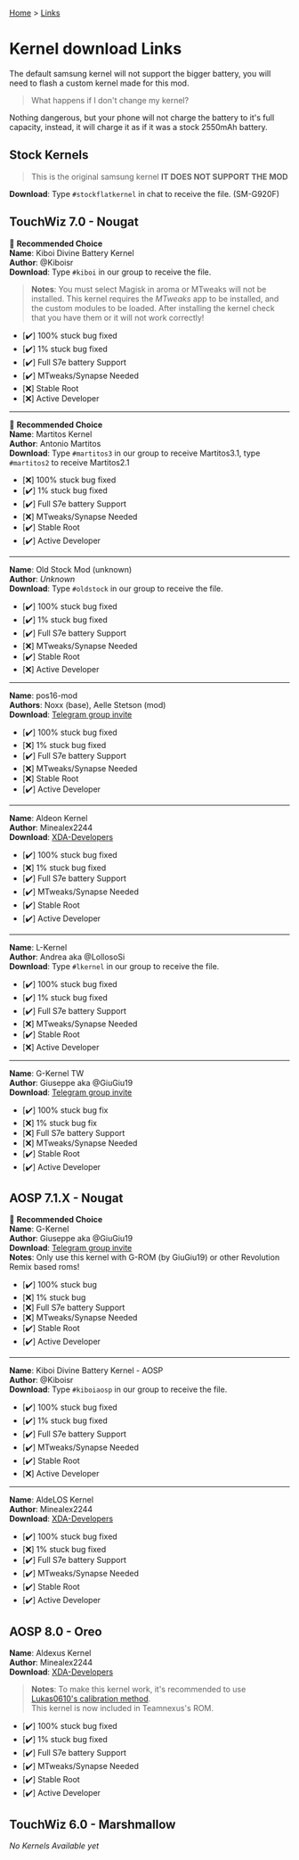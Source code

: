 [Home](/index.md)   >   [Links](/links.md)

# Kernel download Links
The default samsung kernel will not support the bigger battery, you will need to flash a custom kernel made for this mod. <br/>
> What happens if I don't change my kernel?

Nothing dangerous, but your phone will not charge the battery to it's full capacity, instead, it will charge it as if it was a stock 2550mAh battery.

## Stock Kernels <br/>
> This is the original samsung kernel **IT DOES NOT SUPPORT THE MOD**

**Download**: Type `#stockflatkernel` in chat to receive the file. (SM-G920F)

## TouchWiz 7.0 - Nougat
🥇 **Recommended Choice** <br/>
**Name**: Kiboi Divine Battery Kernel <br/>
**Author**: @Kiboisr <br/>
**Download**: Type `#kiboi` in our group to receive the file. <br/>
> **Notes**: You must select Magisk in aroma or MTweaks will not be installed.
This kernel requires the *MTweaks* app to be installed, and the custom modules to be loaded. After installing the kernel check that you have them or it will not work correctly!

- [✔️] 100% stuck bug fixed
- [✔️] 1% stuck bug fixed
- [✔️] Full S7e battery Support
- [✔️] MTweaks/Synapse Needed
- [❌] Stable Root
- [❌] Active Developer

<hr/>

🥈 **Recommended Choice** <br/>
**Name**: Martitos Kernel <br/>
**Author**: Antonio Martitos <br/>
**Download**: Type `#martitos3` in our group to receive Martitos3.1, type `#martitos2` to receive Martitos2.1 <br/>

- [❌] 100% stuck bug fixed
- [✔️] 1% stuck bug fixed
- [✔️] Full S7e battery Support
- [❌] MTweaks/Synapse Needed
- [✔️] Stable Root
- [✔️] Active Developer

<hr/>

**Name**: Old Stock Mod (unknown) <br/>
**Author**: _Unknown_ <br/>
**Download**: Type `#oldstock` in our group to receive the file.

- [✔️] 100% stuck bug fixed
- [✔️] 1% stuck bug fixed
- [✔️] Full S7e battery Support
- [❌] MTweaks/Synapse Needed
- [✔️] Stable Root
- [❌] Active Developer

<hr/>

**Name**: pos16-mod <br/>
**Authors**: Noxx (base), Aelle Stetson (mod) <br/>
**Download**: [Telegram group invite](https://t.me/joinchat/EUKDukM9ovclLUMEb9HcYw) <br/>

- [✔️] 100% stuck bug fixed
- [❌] 1% stuck bug fixed
- [✔️] Full S7e battery Support
- [❌] MTweaks/Synapse Needed
- [❌] Stable Root
- [✔️] Active Developer

<hr/>

**Name**: Aldeon Kernel <br/>
**Author**: Minealex2244 <br/>
**Download**: [XDA-Developers](https://forum.xda-developers.com/galaxy-s6/development/7-0-samsung-galaxy-s6-aldeon-kernel-t3617819)

- [✔️] 100% stuck bug fixed
- [❌] 1% stuck bug fixed
- [✔️] Full S7e battery Support
- [✔️] MTweaks/Synapse Needed
- [✔️] Stable Root
- [✔️] Active Developer

<hr/>

**Name**: L-Kernel <br/>
**Author**: Andrea aka @LollosoSi <br/>
**Download**: Type `#lkernel` in our group to receive the file. <br/>

- [✔️] 100% stuck bug fixed
- [✔️] 1% stuck bug fixed
- [✔️] Full S7e battery Support
- [❌] MTweaks/Synapse Needed
- [✔️] Stable Root
- [❌] Active Developer

<hr/>

**Name**: G-Kernel TW <br/>
**Author**: Giuseppe aka @GiuGiu19 <br/>
**Download**: [Telegram group invite](https://t.me/Gkernel) <br/>
- [✔️] 100% stuck bug fix
- [❌] 1% stuck bug fix
- [❌] Full S7e battery Support
- [❌] MTweaks/Synapse Needed
- [✔️] Stable Root
- [✔️] Active Developer

## AOSP 7.1.X - Nougat

🥉 **Recommended Choice** <br/>
**Name**: G-Kernel <br/>
**Author**: Giuseppe aka @GiuGiu19 <br/>
**Download**: [Telegram group invite](https://t.me/Gkernel) <br/>
**Notes**: Only use this kernel with G-ROM (by GiuGiu19) or other Revolution Remix based roms! <br/>

- [✔️] 100% stuck bug
- [❌] 1% stuck bug
- [❌] Full S7e battery Support
- [❌] MTweaks/Synapse Needed
- [✔️] Stable Root
- [✔️] Active Developer

<hr/>

**Name**: Kiboi Divine Battery Kernel - AOSP <br/>
**Author**: @Kiboisr <br/>
**Download**: Type `#kiboiaosp` in our group to receive the file. <br/>

- [✔️] 100% stuck bug fixed
- [✔️] 1% stuck bug fixed
- [✔️] Full S7e battery Support
- [✔️] MTweaks/Synapse Needed
- [✔️] Stable Root
- [❌] Active Developer

<hr/>

**Name**: AldeLOS Kernel <br/>
**Author**: Minealex2244 <br/>
**Download**: [XDA-Developers](https://forum.xda-developers.com/galaxy-s6/development/7-0-samsung-galaxy-s6-aldeon-kernel-t3617819) <br/>

- [✔️] 100% stuck bug fixed
- [❌] 1% stuck bug fixed
- [✔️] Full S7e battery Support
- [✔️] MTweaks/Synapse Needed
- [✔️] Stable Root
- [✔️] Active Developer

## AOSP 8.0 - Oreo
**Name**: Aldexus Kernel <br/>
**Author**: Minealex2244 <br/>
**Download**: [XDA-Developers](https://forum.xda-developers.com/galaxy-s6/development/7-0-samsung-galaxy-s6-aldeon-kernel-t3617819) <br/>
> **Notes**: To make this kernel work, it's recommended to use [Lukas0610's calibration method](https://duckyb.github.io/BatteryMod/statsreset.html). <br/>
This kernel is now included in Teamnexus's ROM.

- [✔️] 100% stuck bug fixed
- [✔️] 1% stuck bug fixed
- [✔️] Full S7e battery Support
- [✔️] MTweaks/Synapse Needed
- [✔️] Stable Root
- [✔️] Active Developer


## TouchWiz 6.0 - Marshmallow
_No Kernels Available yet_
